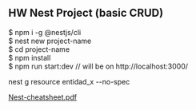 ## HW Nest Project (basic CRUD)
$ npm i -g @nestjs/cli </br>
$ nest new project-name </br>
$ cd project-name </br>
$ npm install </br>
$ npm run start:dev // will be on http://localhost:3000/ </br>

nest g resource entidad_x --no-spec </br>

[Nest-cheatsheet.pdf](Nest-cheatsheet.pdf) </br>